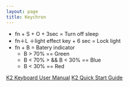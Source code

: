 ```yaml
---
layout: page
title: Keychron
---
```


- fn + S + O + 3sec = Turn off sleep
- fn＋L ＋light effect key + 6 sec = Lock light
- fn + B = Batery indicator
  - B > 70% == Green
  - B < 70% > && B < 30% == Blue
  - B < 30% == Red

[K2 Keyboard User Manual](https://drive.google.com/file/d/1PsAKfM4lJVGuHL4oAFW7r10ACMfwFRpG/view)
[K2 Quick Start Guide](https://drive.google.com/file/d/1AtvuTlBWVSf0m9Wib30nwVHuoKqFmowQ/view)
